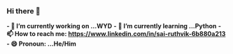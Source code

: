 ### Hi there 👋

**- 🔭 I’m currently working on ...WYD**
**- 🌱 I’m currently learning ...Python**
**- 📫 How to reach me: https://www.linkedin.com/in/sai-ruthvik-6b880a213**
**- 😄 Pronoun: ...He/Him**

